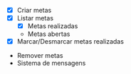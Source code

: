 -[x] Criar metas
-[x] Listar metas
    -[x] Metas realizadas
    - Metas abertas
-[x]  Marcar/Desmarcar metas realizadas
- Remover metas
- Sistema de mensagens 